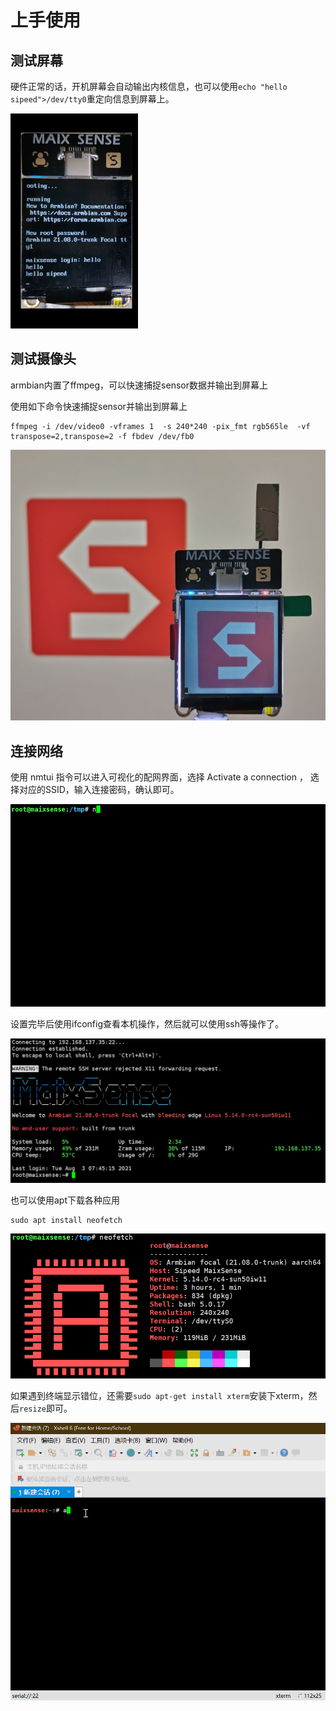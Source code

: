 # 上手使用

## 测试屏幕

硬件正常的话，开机屏幕会自动输出内核信息，也可以使用`echo "hello sipeed">/dev/tty0`重定向信息到屏幕上。

<img src="https://raw.githubusercontent.com/USTHzhanglu/picture/main/img/image-20210805150728052.png" alt="image-20210805150728052" style="zoom:50%;" />

## 测试摄像头

armbian内置了ffmpeg，可以快速捕捉sensor数据并输出到屏幕上

使用如下命令快速捕捉sensor并输出到屏幕上

    ffmpeg -i /dev/video0 -vframes 1  -s 240*240 -pix_fmt rgb565le  -vf transpose=2,transpose=2 -f fbdev /dev/fb0


![image-20210805165654537](https://raw.githubusercontent.com/USTHzhanglu/picture/main/img/image-20210805165654537.png)

## 连接网络

使用 nmtui 指令可以进入可视化的配网界面，选择 Activate a connection ， 选择对应的SSID，输入连接密码，确认即可。

![202108051626](https://raw.githubusercontent.com/USTHzhanglu/picture/main/img/202108051626.gif)

设置完毕后使用ifconfig查看本机操作，然后就可以使用ssh等操作了。

![image-20210805162936212](https://raw.githubusercontent.com/USTHzhanglu/picture/main/img/image-20210805162936212.png)

也可以使用apt下载各种应用

    sudo apt install neofetch

![image-20210805165620823](https://raw.githubusercontent.com/USTHzhanglu/picture/main/img/image-20210805165620823.png)

如果遇到终端显示错位，还需要`sudo apt-get install xterm`安装下xterm，然后`resize`即可。

![202108061015](https://raw.githubusercontent.com/USTHzhanglu/picture/main/img/202108061015.gif)
